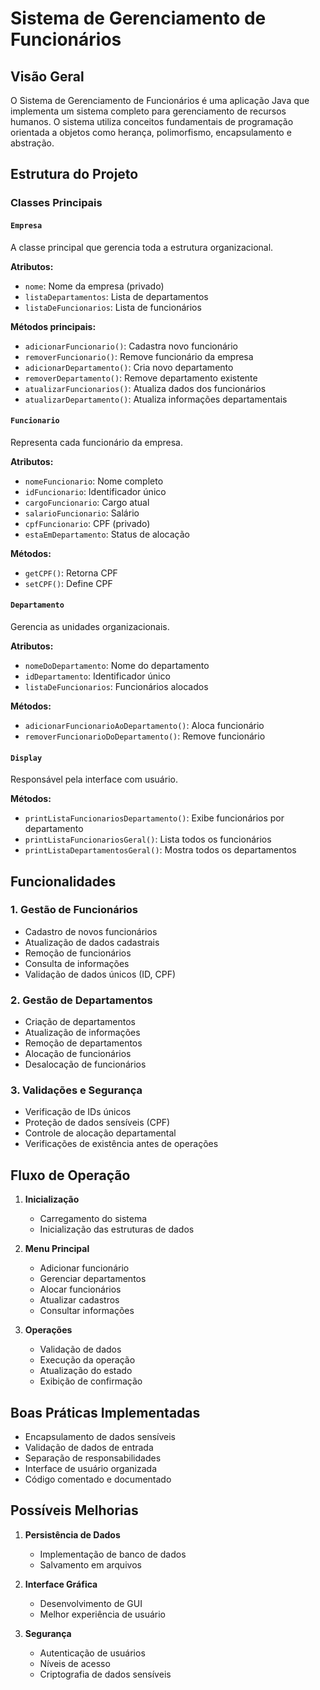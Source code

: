 # Sistema de Gerenciamento de Funcionários

## Visão Geral

O Sistema de Gerenciamento de Funcionários é uma aplicação Java que implementa um sistema completo para gerenciamento de recursos humanos. O sistema utiliza conceitos fundamentais de programação orientada a objetos como herança, polimorfismo, encapsulamento e abstração.

## Estrutura do Projeto

### Classes Principais

#### `Empresa`
A classe principal que gerencia toda a estrutura organizacional.

**Atributos:**
- `nome`: Nome da empresa (privado)
- `listaDepartamentos`: Lista de departamentos
- `listaDeFuncionarios`: Lista de funcionários

**Métodos principais:**
- `adicionarFuncionario()`: Cadastra novo funcionário
- `removerFuncionario()`: Remove funcionário da empresa
- `adicionarDepartamento()`: Cria novo departamento
- `removerDepartamento()`: Remove departamento existente
- `atualizarFuncionarios()`: Atualiza dados dos funcionários
- `atualizarDepartamento()`: Atualiza informações departamentais

#### `Funcionario`
Representa cada funcionário da empresa.

**Atributos:**
- `nomeFuncionario`: Nome completo
- `idFuncionario`: Identificador único
- `cargoFuncionario`: Cargo atual
- `salarioFuncionario`: Salário
- `cpfFuncionario`: CPF (privado)
- `estaEmDepartamento`: Status de alocação

**Métodos:**
- `getCPF()`: Retorna CPF
- `setCPF()`: Define CPF

#### `Departamento`
Gerencia as unidades organizacionais.

**Atributos:**
- `nomeDoDepartamento`: Nome do departamento
- `idDepartamento`: Identificador único
- `listaDeFuncionarios`: Funcionários alocados

**Métodos:**
- `adicionarFuncionarioAoDepartamento()`: Aloca funcionário
- `removerFuncionarioDoDepartamento()`: Remove funcionário

#### `Display`
Responsável pela interface com usuário.

**Métodos:**
- `printListaFuncionariosDepartamento()`: Exibe funcionários por departamento
- `printListaFuncionariosGeral()`: Lista todos os funcionários
- `printListaDepartamentosGeral()`: Mostra todos os departamentos

## Funcionalidades

### 1. Gestão de Funcionários

- Cadastro de novos funcionários
- Atualização de dados cadastrais
- Remoção de funcionários
- Consulta de informações
- Validação de dados únicos (ID, CPF)

### 2. Gestão de Departamentos

- Criação de departamentos
- Atualização de informações
- Remoção de departamentos
- Alocação de funcionários
- Desalocação de funcionários

### 3. Validações e Segurança

- Verificação de IDs únicos
- Proteção de dados sensíveis (CPF)
- Controle de alocação departamental
- Verificações de existência antes de operações

## Fluxo de Operação

1. **Inicialização**
   - Carregamento do sistema
   - Inicialização das estruturas de dados

2. **Menu Principal**
   - Adicionar funcionário
   - Gerenciar departamentos
   - Alocar funcionários
   - Atualizar cadastros
   - Consultar informações

3. **Operações**
   - Validação de dados
   - Execução da operação
   - Atualização do estado
   - Exibição de confirmação

## Boas Práticas Implementadas

- Encapsulamento de dados sensíveis
- Validação de dados de entrada
- Separação de responsabilidades
- Interface de usuário organizada
- Código comentado e documentado

## Possíveis Melhorias

1. **Persistência de Dados**
   - Implementação de banco de dados
   - Salvamento em arquivos

2. **Interface Gráfica**
   - Desenvolvimento de GUI
   - Melhor experiência de usuário

3. **Segurança**
   - Autenticação de usuários
   - Níveis de acesso
   - Criptografia de dados sensíveis